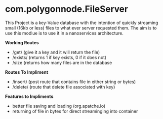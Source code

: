 # com.polygonnode.FileServer
This Project is a key-Value database with the intention of quickly streaming small (16kb or less) files to what ever server requested them. The aim is to use this modlue is to use it in a nanoservices architecture. 

**Working Routes**
- /get/ (give it a key and it will return the file)
- /exists/ (returns 1 if key exists, 0 if it does not)
- /size (returns how many files are in the database

**Routes To Impliment**
- /insert/ (post route that contains file in either string or bytes)
- /delete/ (route that delete file associated with key)

**Features to Impliments**
- better file saving and loading (org.apatche.io)
- returning of file in bytes for direct streaminging into container
